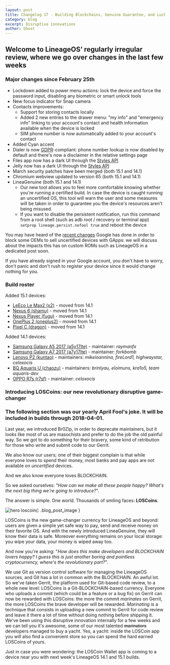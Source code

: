 ```yaml
---
layout: post
title: Changelog 17 - Building Blockchains, Genuine Guarantee, and Lucky Lock
category: blog
excerpt: Disruptive innovations
author: Ghost
---
```


## Welcome to LineageOS’ regularly irregular review, where we go over changes in the last few weeks

### Major changes since February 25th
* Lockdown added to power menu actions: lock the device and force the password input, disabling any biometric or smart unlock tools
* New focus indicator for Snap camera
* Contacts improvements:
  * Support for storing contacts locally
  * Added 2 new entries to the drawer menu: "my info" and "emergency info" linking to your account's contact and health information available when the device is locked
  * SIM phone number is now automatically added to your account's contact
* Added Cyan accent
* Dialer is now [GDPR](https://www.gdpr.net)-compliant: phone number lookup is now disabled by default and there's now a disclaimer in the relative settings page
* Files app now has a dark UI through the [Styles API](https://lineageos.org/Introducing-the-LineageSDK/)
* Jelly now has a dark UI through the [Styles API](https://lineageos.org/Introducing-the-LineageSDK/)
* March security patches have been merged (both 15.1 and 14.1)
* Chromium webview updated to version 65 (both 15.1 and 14.1)
* LineaGenuine (both 15.1 and 14.1)
  * Our new tool allows you to feel more comfortable knowing whether you're running a certified build. In case the device is caught running an uncertified OS, this tool will warn the user and some measures will be taken in order to guarantee you the device's resources aren't being misused.
  * If you want to disable the persistent notification, run this command from a root shell (such as adb root / recovery or terminal app) `setprop lineage.persist.nofool true` and reboot the device

You may have heard of the [recent changes](https://www.google.com/android/uncertified/) Google has done in order to block some OEMs to sell uncertified devices with GApps:
we will discuss about the impacts this has on custom ROMs such as LineageOS in a dedicated post soon.

If you have already signed in your Google account, you don't have
to worry, don't panic and don't rush to register your device since it would change nothing for you.

### Build roster

Added 15.1 devices:

* [LeEco Le Max2 (x2)](https://wiki.lineageos.org/devices/x2) - moved from 14.1
* [Nexus 6 (shamu)](https://wiki.lineageos.org/devices/shamu) - moved from 14.1
* [Nexus Player (fugu)](https://wiki.lineageos.org/devices/fugu) - moved from 14.1
* [OnePlus 2 (oneplus2)](https://wiki.lineageos.org/devices/oneplus2) - moved from 14.1
* [Pixel C (dragon)](https://wiki.lineageos.org/devices/dragon) - moved from 14.1

Added 14.1 devices:

* [Samsung Galaxy A5 2017 (a5y17lte)](https://wiki.lineageos.org/devices/a5y17lte) - maintainer: _raymanfx_
* [Samsung Galaxy A7 2017 (a7y17lte)](https://wiki.lineageos.org/devices/a7y17lte) - maintainer: _forkbomb_
* [Lenovo P2 (kuntao)](https://wiki.lineageos.org/devices/kuntao) - maintainers: _mikeioannina, fireLord1, highwaystar, celoxocis_
* [BQ Aquaris U (chaozu)](https://wiki.lineageos.org/devices/chaozu) - maintainers: _brinlyau, eloimuns, kra1o5, team aquaris-dev_
* [OPPO R7s (r7sf)](https://wiki.lineageos.org/devices/r7sf) - maintainer: _celoxocis_

### Introducing LOSCoins: our new revolutionary disruptive game-changer

### The following section was our yearly April Fool's joke. It will be included in builds through 2018-04-01. 

Last year, we introduced Br0Zip, in order to deprecate maintainers, but it looks like most of us are masochists
and prefer to do the job the old painful way. So we got to do something for their bravery, some kind of retribution for those
who write and submit code to our Gerrit.

We also know our users; one of their biggest complain is that while everyone loves to spend their money, most banks and pay apps are not available
on _uncertified_ devices.

And we also know everyone loves BLOCKCHAIN.

So we asked ourselves: "_How can we make all these people happy? What's the next big thing we're going to introduce?_".

The answer is simple. One world. Thousands of smiling faces: **LOSCoins**.

![hero loscoin]({{site.baseurl}}/images/2018-04-01/loscoin-hero.png){: .blog_post_image }

LOSCoins is the new game-changer currency for LineageOS and beyond: users are given a simple yet safe way to pay, send and receive money on their favorite OS.
And with the newly introduced LineaGenuine, they will know their data is safe.
Moreover everything remains on your local storage: you wipe your data, your money is wiped away too.

And now you're asking: "_How does this make developers and BLOCKCHAIN lovers happy? I guess this is just another boring and pointless cryptocurrency, where's the revolutionary part?_".

We use Git as version control software for managing the LineageOS sources, and Git has a lot in common with the BLOCKCHAIN. An awful lot.
So we've taken Gerrit, the platform used for Git-based code review, to a whole new level: LOSCoins is a Git-BLOCKCHAIN-based currency.
Everyone who uploads a commit (which could be a feature or a bug fix) on Gerrit can now be rewarded with LOSCoins:
the more the commit _marinates_ on Gerrit, the more LOSCoins the brave developer will be rewarded.
_Marinating_ is a technique that consists in uploading a new commit to Gerrit for code review and leave it there a
lot of time without doing nothing before shipping it.
We've been using this disruptive innovation internally for a few weeks and we can tell you it's awesome, some of our most talented ~~marinators~~ developers managed to buy a yacht.
Yes, a yacht: inside the LOSCoin app you will also find a convenient store so you can spend the hard earned LOSCoins of yours.

Just in case you were wondering: the LOSCoin Wallet app is coming to a device near you with next week's LineageOS 14.1 and 15.1 builds.
